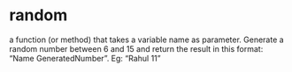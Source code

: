 # random
a function (or method) that takes a variable name as parameter. Generate a random number between 6 and 15 and return the result in this format: “Name GeneratedNumber”. Eg: “Rahul 11”
